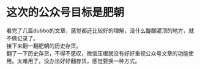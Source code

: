 # 这次的公众号目标是肥朝  
看完了几篇dubbo的文章，感觉都还比较好的理解，没什么醍醐灌顶的地方，就不做记录了。  
接下来翻一翻肥朝的历史存货。  
翻了一下历史存货，不得不感叹，微信压根就没有好好重视公众号文章的功能使用。太难用了。没办法好好翻存货，感觉要换一种方式。
